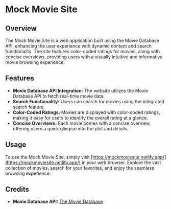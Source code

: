 # Mock Movie Site

## Overview

The Mock Movie Site is a web application built using the Movie Database API, enhancing the user experience with dynamic content and search functionality. The site features color-coded ratings for movies, along with concise overviews, providing users with a visually intuitive and informative movie browsing experience.

## Features

- **Movie Database API Integration:** The website utilizes the Movie Database API to fetch real-time movie data.
- **Search Functionality:** Users can search for movies using the integrated search feature.
- **Color-Coded Ratings:** Movies are displayed with color-coded ratings, making it easy for users to identify the overall rating at a glance.
- **Concise Overviews:** Each movie comes with a concise overview, offering users a quick glimpse into the plot and details.

## Usage

To use the Mock Movie Site, simply visit [https://mockmoviesite.netlify.app/](https://mockmoviesite.netlify.app/) in your web browser. Explore the vast collection of movies, search for your favorites, and enjoy the seamless browsing experience.

## Credits

- **Movie Database API:** [The Movie Database](https://www.themoviedb.org/)

